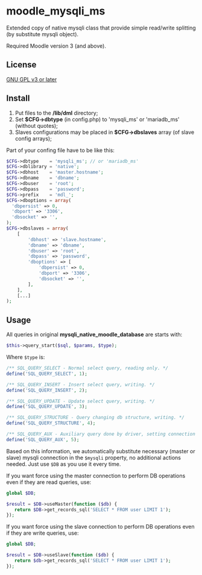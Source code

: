 # moodle_mysqli_ms
Extended copy of native mysqli class that provide simple read/write splitting (by substitute mysqli object).

Required Moodle version 3 (and above).

## License
[GNU GPL v3 or later](http://www.gnu.org/copyleft/gpl.html)
## Install
1. Put files to the **/lib/dml** directory;
2. Set **$CFG->dbtype** (in config.php) to 'mysqli_ms' or 'mariadb_ms' (without quotes);
3. Slaves configurations may be placed in **$CFG->dbslaves** array (of slave config arrays);

Part of your confing file have to be like this:
```php
$CFG->dbtype    = 'mysqli_ms'; // or 'mariadb_ms'
$CFG->dblibrary = 'native';
$CFG->dbhost    = 'master.hostname';
$CFG->dbname    = 'dbname';
$CFG->dbuser    = 'root';
$CFG->dbpass    = 'password';
$CFG->prefix    = 'mdl_';
$CFG->dboptions = array(
  'dbpersist' => 0,
  'dbport' => '3306',
  'dbsocket' => '',
);
$CFG->dbslaves = array(
    [
        'dbhost' => 'slave.hostname',
        'dbname' => 'dbname',
        'dbuser' => 'root',
        'dbpass' => 'password',
        'dboptions' => [
            'dbpersist' => 0,
            'dbport' => '3306',
            'dbsocket' => '',
        ],
    ],
    [...]
);
```

## Usage
All queries in original **mysqli_native_moodle_database** are starts with:
```php
$this->query_start($sql, $params, $type);
```
Where ```$type``` is:
```php
/** SQL_QUERY_SELECT - Normal select query, reading only. */
define('SQL_QUERY_SELECT', 1);

/** SQL_QUERY_INSERT - Insert select query, writing. */
define('SQL_QUERY_INSERT', 2);

/** SQL_QUERY_UPDATE - Update select query, writing. */
define('SQL_QUERY_UPDATE', 3);

/** SQL_QUERY_STRUCTURE - Query changing db structure, writing. */
define('SQL_QUERY_STRUCTURE', 4);

/** SQL_QUERY_AUX - Auxiliary query done by driver, setting connection config, getting table info, etc. */
define('SQL_QUERY_AUX', 5);
```

Based on this information, we automatically substitute necessary (master or slave) mysqli connection in the `$mysqli` property, no additional actions needed. Just use `$DB` as you use it every time.


If you want force using the master connection to perform DB operations even if they are read queries, use:
 ```php
global $DB;

$result = $DB->useMaster(function ($db) {
    return $DB->get_records_sql('SELECT * FROM user LIMIT 1');
});
```

If you want force using the slave connection to perform DB operations even if they are write queries, use:
 ```php
global $DB;

$result = $DB->useSlave(function ($db) {
    return $db->get_records_sql('SELECT * FROM user LIMIT 1');
});
```
